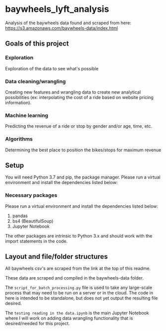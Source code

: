 # baywheels_lyft_analysis
Analysis of the baywheels data found and scraped from here: https://s3.amazonaws.com/baywheels-data/index.html

## Goals of this project
### Exploration
Exploration of the data to see what's possible

### Data cleaning/wrangling
Creating new features and wrangling data to create new analytical possibilities (ex: interpolating the cost of a ride based on website pricing information).

### Machine learning
Predicting the revenue of a ride or stop by gender and/or age, time, etc.

### Algorithms
Determining the best place to position the bikes/stops for maximum revenue

## Setup
You will need Python 3.7 and pip, the package manager. Please run a virtual environment and install the dependencies listed below:

### Necessary packages
Please run a virtual environment and install the dependencies listed below:
1. pandas
2. bs4 (BeautifulSoup)
3. Jupyter Notebook

The other packages are intrinsic to Python 3.x and should work with the import statements in the code.

## Layout and file/folder structures
All baywheels csv's are scraped from the link at the top of this readme.

These data are scraped and compiled in the baywheels-data folder.

The `script_for_batch_processing.py` file is used to take any large-scale process that may need to be run on a server or in the cloud.
The code in here is intended to be standalone, but does not yet output the resulting file desired.

The `testing reading in the data.ipynb` is the main Jupyter Notebook where I will work on adding data wrangling functionality that is desired/needed for this project.
